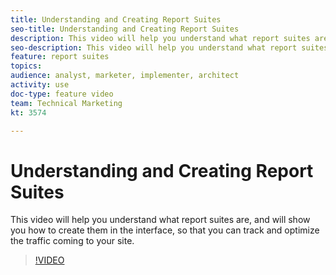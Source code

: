 ```yaml
---
title: Understanding and Creating Report Suites
seo-title: Understanding and Creating Report Suites
description: This video will help you understand what report suites are, and will show you how to create them in the interface, so that you can track and optimize the people coming to your site.
seo-description: This video will help you understand what report suites are, and will show you how to create them in the interface, so that you can track and optimize the people coming to your site. - Adobe Analytics
feature: report suites
topics: 
audience: analyst, marketer, implementer, architect
activity: use
doc-type: feature video
team: Technical Marketing
kt: 3574

---
```


# Understanding and Creating Report Suites

This video will help you understand what report suites are, and will show you how to create them in the interface, so that you can track and optimize the traffic coming to your site.

>[!VIDEO](https://video.tv.adobe.com/v/28773/?quality=12)
